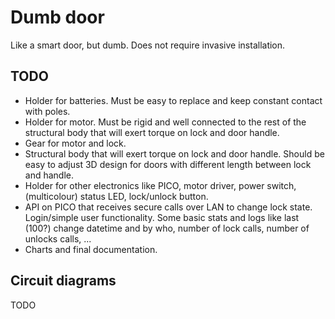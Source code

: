 # Dumb door

Like a smart door, but dumb. Does not require invasive installation.

## TODO

- Holder for batteries. Must be easy to replace and keep constant contact with poles.
- Holder for motor. Must be rigid and well connected to the rest of the structural body that will exert torque on lock and door handle. 
- Gear for motor and lock.
- Structural body that will exert torque on lock and door handle. Should be easy to adjust 3D design for doors with different length between lock and handle.
- Holder for other electronics like PICO, motor driver, power switch, (multicolour) status LED, lock/unlock button.
- API on PICO that receives secure calls over LAN to change lock state. Login/simple user functionality. Some basic stats and logs like last (100?) change datetime and by who, number of lock calls, number of unlocks calls, ...
- Charts and final documentation.

## Circuit diagrams

TODO